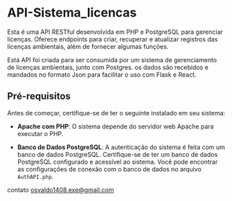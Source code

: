 # API-Sistema_licencas
Esta é uma API RESTful desenvolvida em PHP e PostgreSQL para gerenciar licenças. Oferece endpoints para criar, recuperar e atualizar  registros das licenças ambientais, além de fornecer algumas funções.

Está API foi criada para ser consumida por um sistema de gerenciamento de licenças ambientais, junto com Postgres. os dados são recebidos e mandados no formato Json para facilitar o uso com Flask e React.

## Pré-requisitos

Antes de começar, certifique-se de ter o seguinte instalado em seu sistema:

- **Apache com PHP**: O sistema depende do servidor web Apache para executar o PHP.

- **Banco de Dados PostgreSQL**: A autenticação do sistema é feita com um banco de dados PostgreSQL. Certifique-se de ter um banco de dados PostgreSQL configurado e acessível ao sistema. Você pode encontrar as configurações de conexão com o banco de dados no arquivo `AuthAPI.php`.




contato  osvaldo1408.exe@gmail.com
